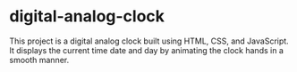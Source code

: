 # digital-analog-clock
This project is a digital analog clock built using HTML, CSS, and JavaScript. It displays the current time date and day by animating the clock hands in a smooth manner.
